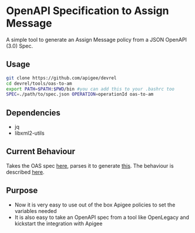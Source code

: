 # OpenAPI Specification to Assign Message

A simple tool to generate an Assign Message policy from a JSON OpenAPI (3.0) Spec.

## Usage

``` sh
git clone https://github.com/apigee/devrel
cd devrel/tools/oas-to-am
export PATH=$PATH:$PWD/bin #you can add this to your .bashrc too
SPEC=./path/to/spec.json OPERATION=operationId oas-to-am
```

## Dependencies

- jq
- libxml2-utils

## Current Behaviour

Takes the OAS spec [here](./test/features/fixtures/petstore.json), parses it to
generate [this](./test/features/fixtures/expected.xml). The behaviour is
described [here](./test/features/OASToAM.feature).

## Purpose

- Now it is very easy to use out of the box Apigee policies to set the variables
needed
- It is also easy to take an OpenAPI spec from a tool like OpenLegacy and
kickstart the integration with Apigee
